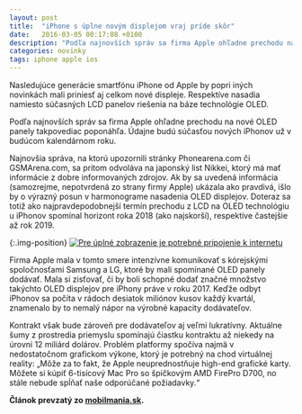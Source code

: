 ```yaml
---
layout: post
title:  "iPhone s úplne novým displejom vraj príde skôr"
date:   2016-03-05 00:17:08 +0100
description: "Podľa najnovších správ sa firma Apple ohľadne prechodu na nové OLED panely takpovediac poponáhľa. Údajne budú súčasťou nových iPhonov už v budúcom kalendárnom roku."
categories: novinky
tags: iphone apple ios
---
```


Nasledujúce generácie smartfónu iPhone od Apple by popri iných novinkách mali priniesť aj celkom nové displeje. Respektíve nasadia namiesto súčasných LCD panelov riešenia na báze technológie OLED.

Podľa najnovších správ sa firma Apple ohľadne prechodu na nové OLED panely takpovediac poponáhľa. Údajne budú súčasťou nových iPhonov už v budúcom kalendárnom roku.

Najnovšia správa, na ktorú upozornili stránky Phonearena.com či GSMArena.com, sa pritom odvoláva na japonský list Nikkei, ktorý má mať informácie z dobre informovaných zdrojov. Ak by sa uvedená informácia (samozrejme, nepotvrdená zo strany firmy Apple) ukázala ako pravdivá, išlo by o výrazný posun v harmonograme nasadenia OLED displejov. Doteraz sa totiž ako najpravdepodobnejší termín prechodu z LCD na OLED technológiu u iPhonov spomínal horizont roka 2018 (ako najskorší), respektíve častejšie až rok 2019.

{:.img-position}
[![Pre úplné zobrazenie je potrebné pripojenie k internetu][2]][1]

Firma Apple mala v tomto smere intenzívne komunikovať s kórejskými spoločnosťami Samsung a LG, ktoré by mali spomínané OLED panely dodávať. Mala si zisťovať, či by boli schopné dodať značné množstvo takýchto OLED displejov pre iPhony práve v roku 2017. Keďže odbyt iPhonov sa počíta v rádoch desiatok miliónov kusov každý kvartál, znamenalo by to nemalý nápor na výrobné kapacity dodávateľov.

Kontrakt však bude zároveň pre dodávateľov aj veľmi lukratívny. Aktuálne šumy z prostredia priemyslu spomínajú čiastku kontraktu až niekedy na úrovni 12 miliárd dolárov.
Problém platformy spočíva najmä v nedostatočnom grafickom výkone, ktorý je potrebný na chod virtuálnej reality: „Môže za to fakt, že Apple neuprednostňuje high-end grafické karty. Môžete si kúpiť 6-tisícový Mac Pro so špičkovým AMD FirePro D700, no stále nebude spĺňať naše odporúčané požiadavky.“

**Článok prevzatý zo [mobilmania.sk].**

[mobilmania.sk]: http://mobilmania.azet.sk/clanok/112867/iphone-s-uplne-novym-displejom-vraj-pride-skor
[1]: http://mobilmania.azet.sk/clanok/112867/iphone-s-uplne-novym-displejom-vraj-pride-skor
[2]: http://img.cas.sk/img/24/gallery/2405711_apple-iphone.jpg?hash=cf30333c06c6c3b7b5413734e4e09f88
